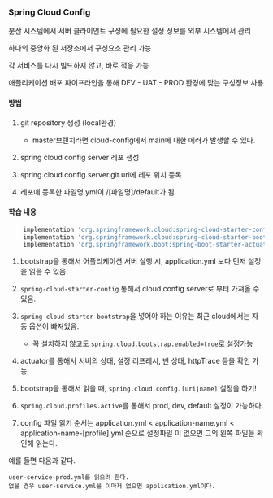 ### Spring Cloud Config

분산 시스템에서 서버 클라이언트 구성에 필요한 설정 정보를 외부 시스템에서 관리

하나의 중앙화 된 저장소에서 구성요소 관리 가능

각 서비스를 다시 빌드하지 않고, 바로 적응 가능

애플리케이션 배포 파이프라인을 통해 DEV - UAT - PROD 환경에 맞는 구성정보 사용

#### 방법

1. git repository 생성 (local환경)
    - master브랜치라면 cloud-config에서 main에 대한 에러가 발생할 수 있다.

2. spring cloud config server 레포 생성

3. spring.cloud.config.server.git.uri에 레포 위치 등록

4. 레포에 등록한 파일명.yml이 /[파일명]/default가 됨


#### 학습 내용

```gradle
    implementation 'org.springframework.cloud:spring-cloud-starter-config'
    implementation 'org.springframework.cloud:spring-cloud-starter-bootstrap'
    implementation 'org.springframework.boot:spring-boot-starter-actuator'
```

1. bootstrap을 통해서 어플리케이션 서버 실행 시, application.yml 보다 먼저 설정을 읽을 수 있음.

2. `spring-cloud-starter-config` 통해서 cloud config server로 부터 가져올 수 있음.

3. `spring-cloud-starter-bootstrap`을 넣어야 하는 이유는 최근 cloud에서는 자동 옵션이 빠져있음.
    - 꼭 설치하지 않고도 `spring.cloud.bootstrap.enabled=true`로  설정가능

4. actuator를 통해서 서버의 상태, 설정 리프레시, 빈 상태, httpTrace 등을 확인 가능


5. bootstrap을 통해서 읽을 때, `spring.cloud.config.[uri|name]` 설정을 하기!

6. `spring.cloud.profiles.active`를 통해서 prod, dev, default 설정이 가능하다.

7. config 파일 읽기 순서는 application.yml < application-name.yml < application-name-[profile].yml 순으로 설정파일 이 없으면 그의 왼쪽 파일을 확인해 읽는다.

예를 들면 다음과 같다.

```
user-service-prod.yml를 읽으려 한다. 
없을 경우 user-service.yml을 이마저 없으면 application.yml이다.
```
